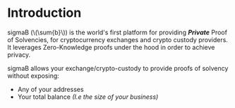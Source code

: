 # Introduction

sigmaB (\\(\sum{b}\\)) is the world's first platform for providing ***Private*** Proof of Solvencies, for cryptocurrency exchanges and crypto custody providers. It leverages Zero-Knowledge proofs under the hood in order to achieve privacy.

sigmaB allows your exchange/crypto-custody to provide proofs of solvency without exposing:

- Any of your addresses
- Your total balance *(I.e the size of your business)*

